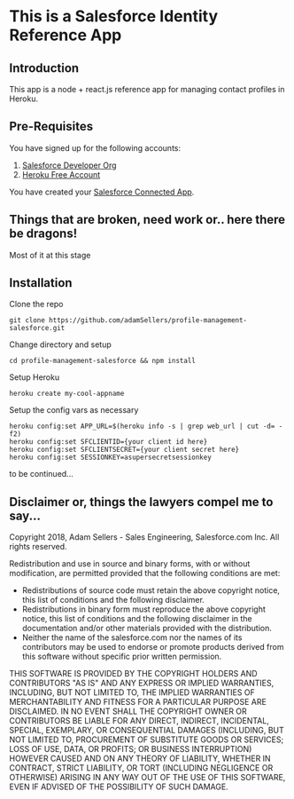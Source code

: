 # This is a Salesforce Identity Reference App
## Introduction
This app is a node + react.js reference app for managing contact profiles in Heroku. 

## Pre-Requisites
You have signed up for the following accounts: 
1. [Salesforce Developer Org](https://developer.salesforce.com)
2. [Heroku Free Account](https://www.heroku.com/free)

You have created your [Salesforce Connected App](https://developer.salesforce.com/docs/atlas.en-us.api_rest.meta/api_rest/intro_defining_remote_access_applications.htm).

## Things that are broken, need work or.. here there be dragons!
Most of it at this stage

## Installation
Clone the repo
````
git clone https://github.com/adamSellers/profile-management-salesforce.git
````
Change directory and setup
````
cd profile-management-salesforce && npm install
````
Setup Heroku
````
heroku create my-cool-appname
````
Setup the config vars as necessary
````
heroku config:set APP_URL=$(heroku info -s | grep web_url | cut -d= -f2)
heroku config:set SFCLIENTID={your client id here}
heroku config:set SFCLIENTSECRET={your client secret here}
heroku config:set SESSIONKEY=asupersecretsessionkey
````

to be continued... 

## Disclaimer or, things the lawyers compel me to say... 
Copyright 2018, Adam Sellers - Sales Engineering, Salesforce.com Inc.
All rights reserved.

Redistribution and use in source and binary forms, with or without
modification, are permitted provided that the following conditions are met:

- Redistributions of source code must retain the above copyright notice,
  this list of conditions and the following disclaimer. 
- Redistributions in binary form must reproduce the above copyright notice, 
  this list of conditions and the following disclaimer in the documentation
  and/or other materials provided with the distribution.
- Neither the name of the salesforce.com nor the names of its contributors
  may be used to endorse or promote products derived from this software
  without specific prior written permission. 

THIS SOFTWARE IS PROVIDED BY THE COPYRIGHT HOLDERS AND CONTRIBUTORS "AS IS"
AND ANY EXPRESS OR IMPLIED WARRANTIES, INCLUDING, BUT NOT LIMITED TO, THE
IMPLIED WARRANTIES OF MERCHANTABILITY AND FITNESS FOR A PARTICULAR PURPOSE ARE
DISCLAIMED. IN NO EVENT SHALL THE COPYRIGHT OWNER OR CONTRIBUTORS BE LIABLE
FOR ANY DIRECT, INDIRECT, INCIDENTAL, SPECIAL, EXEMPLARY, OR CONSEQUENTIAL
DAMAGES (INCLUDING, BUT NOT LIMITED TO, PROCUREMENT OF SUBSTITUTE GOODS OR
SERVICES; LOSS OF USE, DATA, OR PROFITS; OR BUSINESS INTERRUPTION) HOWEVER
CAUSED AND ON ANY THEORY OF LIABILITY, WHETHER IN CONTRACT, STRICT LIABILITY,
OR TORT (INCLUDING NEGLIGENCE OR OTHERWISE) ARISING IN ANY WAY OUT OF THE USE
OF THIS SOFTWARE, EVEN IF ADVISED OF THE POSSIBILITY OF SUCH DAMAGE.
